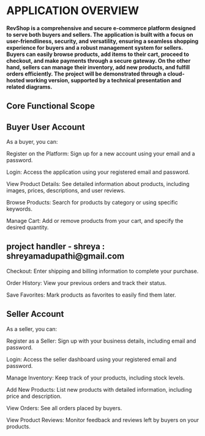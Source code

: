 <h1>APPLICATION OVERVIEW</h1>
<h4>
RevShop is a comprehensive and secure e-commerce platform designed to serve both buyers and sellers. The application is built with a focus on user-friendliness, security, and versatility, ensuring a seamless shopping experience for buyers and a robust management system for sellers. Buyers can easily browse products, add items to their cart, proceed to checkout, and make payments through a secure gateway. On the other hand, sellers can manage their inventory, add new products, and fulfill orders efficiently. The project will be demonstrated through a cloud-hosted working version, supported by a technical presentation and related diagrams.
</h4>
<h2>
Core Functional Scope</h2>
<h2>
Buyer User Account</h2>
As a buyer, you can:

Register on the Platform: Sign up for a new account using your email and a password.

Login: Access the application using your registered email and password.

View Product Details: See detailed information about products, including images, prices, descriptions, and user reviews.

Browse Products: Search for products by category or using specific keywords.

Manage Cart: Add or remove products from your cart, and specify the desired quantity.

<h2>project handler - shreya : shreyamadupathi@gmail.com</h2>

Checkout: Enter shipping and billing information to complete your purchase.

Order History: View your previous orders and track their status.

Save Favorites: Mark products as favorites to easily find them later.

<h2>Seller Account </h2>

As a seller, you can:

Register as a Seller: Sign up with your business details, including email and password.

Login: Access the seller dashboard using your registered email and password.

Manage Inventory: Keep track of your products, including stock levels.

Add New Products: List new products with detailed information, including price and description.

View Orders: See all orders placed by buyers.

View Product Reviews: Monitor feedback and reviews left by buyers on your products.
